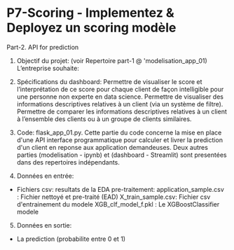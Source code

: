 # P7-Scoring - Implementez & Deployez un scoring modèle
Part-2. API for prediction

1. Objectif du projet: (voir Repertoire part-1 @ 'modelisation_app_01)
L’entreprise souhaite:

2. Spécifications du dashboard: Permettre de visualiser le score et l’interprétation de ce score pour chaque client de façon intelligible pour une personne non experte en data science. Permettre de visualiser des informations descriptives relatives à un client (via un système de filtre). Permettre de comparer les informations descriptives relatives à un client à l’ensemble des clients ou à un groupe de clients similaires.

3. Code: flask_app_01.py. Cette partie du code concerne la mise en place d'une API interface programmatique pour calculer et livrer la prediction d'un client en reponse aux application demandeuses. Deux autres parties (modelisation - ipynb) et (dashboard - Streamlit) sont presentées dans des repertoires indépendants.

4. Données en entrée:

- Fichiers csv: resultats de la EDA pre-traitement:
  application_sample.csv : Fichier nettoyé et pre-traité (EAD)
  X_train_sample.csv: Fichier csv d'entrainement du modele
  XGB_clf_model_f.pkl : Le XGBoostClassifier modele

5. Données en sortie:
- La prediction (probabilite entre 0 et 1)

